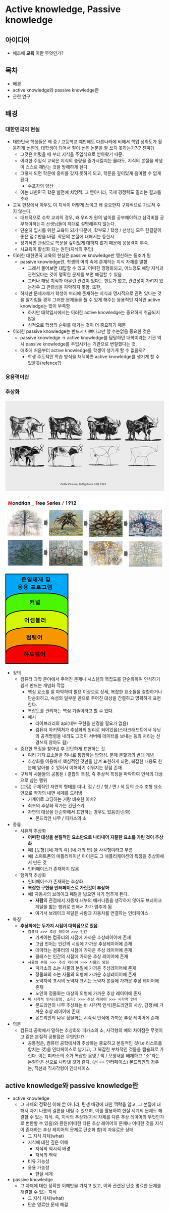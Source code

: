 # Active knowledge, Passive knowledge

## 아이디어

- 애초에 **교육** 이란 무엇인가?

## 목차

- 배경
- active knowledge와 passive knowledge란
- 관련 연구

## 배경

### 대한민국의 현실

- 대한민국 학생들은 왜 중 / 고등학교 떄만해도 다른나라에 비해서 학업 성취도가 월등하게 높은데, 대학생이 되어서 질이 높은 논문을 잘 쓰지 못하는가?(? 진짜?)
  - 그것은 어렸을 때 부터 지식을 주입식으로 받아왔기 때문.
  - 이러한 주입식 교육은 지식의 총량을 증가시킬지는 몰라도, 지식의 본질을 학생이 스스로 꺠닫는 것을 방해하게 된다.
  - 그렇게 되면 학문에 흥미를 갖지 못하게 되고, 학문을 깊이있게 음미할 수 없게 된다.
    - 수포자의 양산
  - 이는 대한민국 학문 발전에 치명적. 그 뿐아니라, 국제 경쟁력도 밀리는 결과를 초래
- 교육 현장에서 아무도 이 지식이 어떻게 쓰이고 왜 중요한지 구체적으로 가르쳐 주지 않는다.
  - 대표적으로 수학 교과의 경우, 왜 우리가 원의 넓이를 공부해야하고 삼각비를 공부해야하는지 선생님들이 제대로 설명해주지 않는다.
  - 단순히 입시를 위한 교육이 되기 때문에, 학부모 / 학생 / 선생님 모두 한결같이 좋은 점수만을 바람. 학문의 본질에 대해서는 등한시
  - 장기적인 관점으로 학문을 깊이있게 대하지 않기 때문에 응용력이 부족.
  - 사교육이 활성화 되는 원인(지식의 주입)
- 이러한 대한민국 교육의 현실은 passive knowledge만 맹신하는 풍조가 됨
  - passive knowledge란, 학생의 머리 속에 존재하는 지식 자체를 말함
    - 그래서 물어보면 대답할 수 있고, 어떠한 정형화되고, 어느정도 해당 지식과 관련있다는 것이 명확한 문제를 보면 해결할 수 있음
    - 그러나 해당 지식과 아무런 관련이 있다는 힌트가 없고, 관련성이 가려져 있는경우 그 관련성을 파악하지 못함. 또한,
  - 하지만 문제자체가 학생이 머리에 존재하는 지식과 명시적으로 관련 있다는 것을 알기힘들 경우 그러한 문제들을 풀 수 있게 해주는 응용적인 지식인 active knowledge는 많이 부족함
    - 하지만 대학입시에서는 이러한 active knowledge는 중요하게 취급되지 않음
    - 성적으로 학생의 순위를 매기는 것이 더 중요하기 때문
- 이러한 passive knowledge는 반드시 나쁘다고만 할 수는없음 중요한 것은
  - passive knowledge -> active knowledge를 담당하던 대학이라는 기관 역시 passive knowledge를 주입시키는 기관으로 변절했다는 것.
  - 애초에 처음부터 active knowledge를 학생이 생기게 할 수 없을까?
    - 학생 주도적인 학습 방식을 채택하면 active knowledge를 생기게 할 수 있을듯(refence?)

### 응용력이란

### 추상화

![](./images/picasso_cow.jpg)

![](./images/mondrian_tree_series.jpg)

![](./images/computer_abstraction.png)

- 정의
  - 컴퓨터 과학 분야에서 주어진 문제나 시스템의 복잡도를 단순화하여 인식하기 쉽게 만드는 개념화 작업
    - 핵심 요소를 잘 파악하여 필요 이상으로 상세, 복잡한 요소들을 결합하거나 단순화하고, 속성의 일부분 만으로 주어진 대상을 간결하고 명확하게 표현한다.
    - 복잡도를 관리하는 핵심 기술이라고 할 수 있다.
    - 예시
      - 라이브러리의 api(내부 구현을 신경쓸 필요가 없음)
      - 컴퓨터 아키텍처가 추상화의 원리로 되어있음(스타크래프트에서 유닛의 공격명령을 내려도 그것이 서버에 데이터를 보내는 등의 처리는 신경쓰지 않아도 됨)
  - 중요한 특징을 찾아낸 후 간단하게 표현하는 것.
    - 여러 가지 요소들을 하나로 통합하는 방향성. 문제 분할과의 반대 개념
    - 추상화를 이용해서 핵심적인 것만을 남겨 표현하게 되면, 복잡한 내용도 한 눈에 알아볼 수 있어서 이해하기 쉬워지는 장점 존재
  - 구체적 사물들의 공통된 / 결합의 특징, 즉 추상적 특징을 파악하여 인식의 대상으로 삼는 행위
  - (그림) 구체적인 자연의 형태를 떠나, 점 / 선 / 형 / 면 / 색 등의 순수 조형 요소만으로 작가의 내면 세계를 드러냄
    - 기계어로 코딩하는 거랑 비슷한 이치?
    - 최초의 추상화 작가는 칸딘스키
    - 자연의 대상을 단순화해서 표현하는 경우도 있음(단순화)
      - 몬드리안 나무 / 피카소의 소
- 종류
  - 사유적 추상화
    - **어떠한 대상을 본질적인 요소만으로 나타내어 자잘한 요소를 가린 것이 추상화**
    - 예) [도형] [네 개의 각] [네 개의 변] 을 사각형이라고 부름
    - 예) 스마트폰의 애플리케이션 아이콘도 그 애플리케이션의 특징을 추상화해서 만든 것
    - 인터페이스가 존재하지 않음
  - 행위적 추상화
    - 인터페이스가 존재하는 추상화
    - **복잡한 구현을 인터페이스로 가린것이 추상화**
    - 예) 자동차의 브레이크 페달을 밟으면 차가 멈추게 된다.
      - **사람**의 관점에서 자동차 내부의 매커니즘을 생각하지 않아도 브레이크 페달을 밟는 행위로 인해서 차가 멈추게 됨
      - 여기서 브레이크 페달은 사람과 자동차를 연결하는 인터페이스
- 특징
  - **추상화에는 두가지 시점이 대척점으로 있음.**
    - `컴퓨터 >>> 추상 레이어 >>> 인간`
      - 기계어는 컴퓨터의 시점에 가까운 추상레이어에 존재
      - 고급 언어는 인간의 시점에 가까운 추상레이어에 존재
      - 데이터는 컴퓨터의 시점에 가까운 추상 레이어에 존재
      - 클래스는 인간의 시점에 가까운 추상 레이어에 존재
    - `사물의 본질 >>> 추상 레이어 >>> 사물의 외형`
      - 피카소의 소는 사물의 본질에 가까운 추상레이어에 존재
      - 정물화의 소는 사물의 외형에 가까운 추상레이어에 존재
      - 노약자석 표시의 노약자 표시는 노약자 본질에 가까운 추상 레이어에 존재
      - 노인의 정물화는 대상의 외형에 가까운 추상 레이어에 존재
    - `비 시각적 인식(감정, 소리) >>> 추상 레이어 >>> 시각적 인식`
      - 몬드리안의 나무 추상화는 비 시각적 인식(몬드리안의 사상, 감정)에 가까운 추상 레이어에 존재
      - 몬드리안의 나무 정물화는 시각적 인식에 가까운 추상 레이어에 존재
- 의문
  - 컴퓨터 공학에서 말하는 추상화와 피카소의 소, 사각형의 예의 차이점은 무엇이고 같은 본질적 공통점은 무엇인가?
    - 공통점은, 컴퓨터 공학에서의 추상화는 중요하고 본질적인 것(i.e 리스트를 합치는 것)을 인터페이스로 남기고, 그 복잡한 부차적인 것들을 캡슐화로 가린다. 이는 피카소의 소가 복잡한 음영 / 색 / 모양새를 배제하고 "소"라는 본질만은 선으로 나타낸 것과 같다. (선 == 인터페이스) 몬드리안의 경우는, 직선과 직사각형이 인터페이스


## active knowledge와 passive knowledge란

- active knowledge
  - 그 자체의 정확한 이해 뿐 아니라, 탄생 배경에 대한 맥락을 알고, 그 본질에 대해서 자기 나름의 결론을 내릴 수 있으며, 이를 활용하여 현실 세계의 문제도 해결할 수 있는 지식. 즉, 지식의 추상화(지식 자체를 다른 추상 레이어의 무엇인가로 변환할 수 있음)와 환원(어떠한 다른 추상 레이어의 문제나 어떠한 것을 지식이 존재하는 추상 레이어의 문제로 단순화 함)이 자유로운 상태.
    - 그 지식 자체(what)
    - 지식에 대한 깊은 이해
      - 지식의 역시적 배경
      - 지식의 맥락
    - 비유 가능성
    - 응용 가능성
      - 현실 세계
- passive knowledge
  - 그 자체에 대한 정확한 이해만을 가지고 있고, 이와 관련된 단순 명료한 문제를 해결할 수 있는 지식
    - 그 지식 자체(what)
    - 단순 명료한 문제 해결
